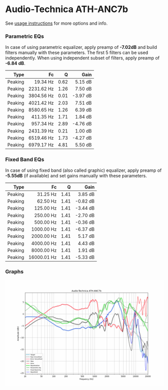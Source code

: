 # Audio-Technica ATH-ANC7b
See [usage instructions](https://github.com/jaakkopasanen/AutoEq#usage) for more options and info.

### Parametric EQs
In case of using parametric equalizer, apply preamp of **-7.02dB** and build filters manually
with these parameters. The first 5 filters can be used independently.
When using independent subset of filters, apply preamp of **-6.84 dB**.

| Type    | Fc         |    Q | Gain     |
|--------:|-----------:|-----:|---------:|
| Peaking | 19.34 Hz   | 0.62 | 5.15 dB  |
| Peaking | 2231.62 Hz | 1.26 | 7.50 dB  |
| Peaking | 3804.56 Hz | 0.01 | -3.97 dB |
| Peaking | 4021.42 Hz | 2.03 | 7.51 dB  |
| Peaking | 8580.65 Hz | 1.26 | 6.39 dB  |
| Peaking | 411.35 Hz  | 1.71 | 1.84 dB  |
| Peaking | 957.34 Hz  | 2.89 | -4.76 dB |
| Peaking | 2431.39 Hz | 0.21 | 1.00 dB  |
| Peaking | 6519.46 Hz | 1.73 | -4.27 dB |
| Peaking | 6979.17 Hz | 4.81 | 5.50 dB  |

### Fixed Band EQs
In case of using fixed band (also called graphic) equalizer, apply preamp of **-5.55dB**
(if available) and set gains manually with these parameters.

| Type    | Fc          |    Q | Gain     |
|--------:|------------:|-----:|---------:|
| Peaking | 31.25 Hz    | 1.41 | 3.85 dB  |
| Peaking | 62.50 Hz    | 1.41 | -0.82 dB |
| Peaking | 125.00 Hz   | 1.41 | -3.44 dB |
| Peaking | 250.00 Hz   | 1.41 | -2.70 dB |
| Peaking | 500.00 Hz   | 1.41 | -0.36 dB |
| Peaking | 1000.00 Hz  | 1.41 | -6.37 dB |
| Peaking | 2000.00 Hz  | 1.41 | 5.17 dB  |
| Peaking | 4000.00 Hz  | 1.41 | 4.43 dB  |
| Peaking | 8000.00 Hz  | 1.41 | 1.91 dB  |
| Peaking | 16000.01 Hz | 1.41 | -5.33 dB |

### Graphs
![](./Audio-Technica%20ATH-ANC7b.png)